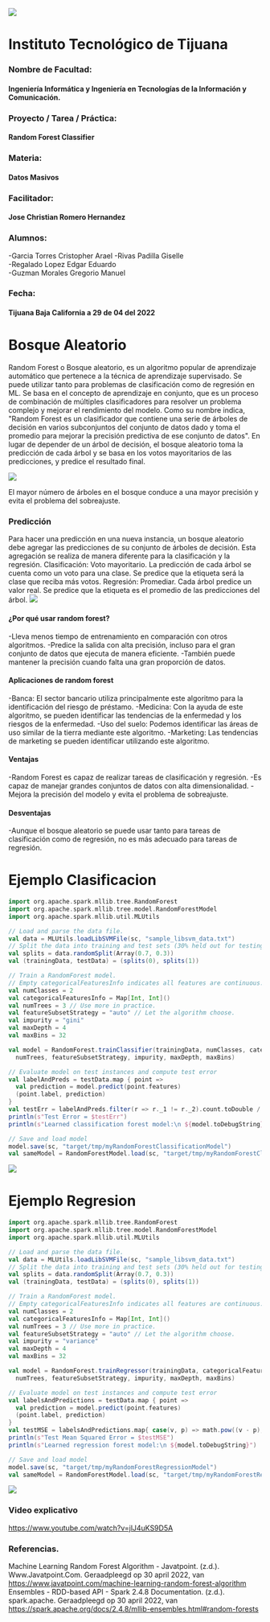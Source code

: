 ![](https://encrypted-tbn0.gstatic.com/images?q=tbn:ANd9GcQ4Dze8yYYzBPaBVPf7j9Mx9NkHZDDzKXzavCoUnkZuO0xqHG3__mjVJOearB9bEeY4sg&usqp=CAU)
# Instituto Tecnológico de Tijuana
### Nombre de Facultad:
#### Ingeniería Informática y Ingeniería en Tecnologías de la Información y Comunicación.
### Proyecto / Tarea / Práctica:
#### Random Forest Classifier
### Materia:
#### Datos Masivos
### Facilitador:
#### Jose Christian Romero Hernandez
### Alumnos:
-Garcia Torres Cristopher Arael
-Rivas Padilla Giselle                               
-Regalado Lopez Edgar Eduardo	      
-Guzman Morales Gregorio Manuel

### Fecha:
#### Tijuana Baja California a 29 de 04  del 2022 

# Bosque Aleatorio
Random Forest  o Bosque aleatorio, es un algoritmo popular de aprendizaje automático que pertenece a la técnica de aprendizaje supervisado. Se puede utilizar tanto para problemas de clasificación como de regresión en ML. Se basa en el concepto de aprendizaje en conjunto, que es un proceso de combinación de múltiples clasificadores para resolver un problema complejo y mejorar el rendimiento del modelo.
Como su nombre indica, "Random Forest es un clasificador que contiene una serie de árboles de decisión en varios subconjuntos del conjunto de datos dado y toma el promedio para mejorar la precisión predictiva de ese conjunto de datos". En lugar de depender de un árbol de decisión, el bosque aleatorio toma la predicción de cada árbol y se basa en los votos mayoritarios de las predicciones, y predice el resultado final.

![](https://static.javatpoint.com/tutorial/machine-learning/images/random-forest-algorithm.png)

El mayor número de árboles en el bosque conduce a una mayor precisión y evita el problema del sobreajuste.

### Predicción
Para hacer una predicción en una nueva instancia, un bosque aleatorio debe agregar las predicciones de su conjunto de árboles de decisión. Esta agregación se realiza de manera diferente para la clasificación y la regresión.
Clasificación: Voto mayoritario. La predicción de cada árbol se cuenta como un voto para una clase. Se predice que la etiqueta será la clase que reciba más votos.
Regresión: Promediar. Cada árbol predice un valor real. Se predice que la etiqueta es el promedio de las predicciones del árbol.
![](https://static.javatpoint.com/tutorial/machine-learning/images/random-forest-algorithm2.png)

#### ¿Por qué usar random forest?
-Lleva menos tiempo de entrenamiento en comparación con otros algoritmos.
-Predice la salida con alta precisión, incluso para el gran conjunto de datos que ejecuta de manera eficiente.
-También puede mantener la precisión cuando falta una gran proporción de datos.

#### Aplicaciones de random forest
-Banca: El sector bancario utiliza principalmente este algoritmo para la identificación del riesgo de préstamo.
-Medicina: Con la ayuda de este algoritmo, se pueden identificar las tendencias de la enfermedad y los riesgos de la enfermedad.
-Uso del suelo: Podemos identificar las áreas de uso similar de la tierra mediante este algoritmo.
-Marketing: Las tendencias de marketing se pueden identificar utilizando este algoritmo.

#### Ventajas

-Random Forest es capaz de realizar tareas de clasificación y regresión.
-Es capaz de manejar grandes conjuntos de datos con alta dimensionalidad.
-Mejora la precisión del modelo y evita el problema de sobreajuste.


#### Desventajas
-Aunque el bosque aleatorio se puede usar tanto para tareas de clasificación como de regresión, no es más adecuado para tareas de regresión.

# Ejemplo Clasificacion

```scala
import org.apache.spark.mllib.tree.RandomForest
import org.apache.spark.mllib.tree.model.RandomForestModel
import org.apache.spark.mllib.util.MLUtils

// Load and parse the data file.
val data = MLUtils.loadLibSVMFile(sc, "sample_libsvm_data.txt")
// Split the data into training and test sets (30% held out for testing)
val splits = data.randomSplit(Array(0.7, 0.3))
val (trainingData, testData) = (splits(0), splits(1))

// Train a RandomForest model.
// Empty categoricalFeaturesInfo indicates all features are continuous.
val numClasses = 2
val categoricalFeaturesInfo = Map[Int, Int]()
val numTrees = 3 // Use more in practice.
val featureSubsetStrategy = "auto" // Let the algorithm choose.
val impurity = "gini"
val maxDepth = 4
val maxBins = 32

val model = RandomForest.trainClassifier(trainingData, numClasses, categoricalFeaturesInfo,
  numTrees, featureSubsetStrategy, impurity, maxDepth, maxBins)

// Evaluate model on test instances and compute test error
val labelAndPreds = testData.map { point =>
  val prediction = model.predict(point.features)
  (point.label, prediction)
}
val testErr = labelAndPreds.filter(r => r._1 != r._2).count.toDouble / testData.count()
println(s"Test Error = $testErr")
println(s"Learned classification forest model:\n ${model.toDebugString}")

// Save and load model
model.save(sc, "target/tmp/myRandomForestClassificationModel")
val sameModel = RandomForestModel.load(sc, "target/tmp/myRandomForestClassificationModel")
```
![](https://github.com/gregorio1297/RandomForests/blob/main/Img/Clasi.PNG)

# Ejemplo Regresion

```scala
import org.apache.spark.mllib.tree.RandomForest
import org.apache.spark.mllib.tree.model.RandomForestModel
import org.apache.spark.mllib.util.MLUtils

// Load and parse the data file.
val data = MLUtils.loadLibSVMFile(sc, "sample_libsvm_data.txt")
// Split the data into training and test sets (30% held out for testing)
val splits = data.randomSplit(Array(0.7, 0.3))
val (trainingData, testData) = (splits(0), splits(1))

// Train a RandomForest model.
// Empty categoricalFeaturesInfo indicates all features are continuous.
val numClasses = 2
val categoricalFeaturesInfo = Map[Int, Int]()
val numTrees = 3 // Use more in practice.
val featureSubsetStrategy = "auto" // Let the algorithm choose.
val impurity = "variance"
val maxDepth = 4
val maxBins = 32

val model = RandomForest.trainRegressor(trainingData, categoricalFeaturesInfo,
  numTrees, featureSubsetStrategy, impurity, maxDepth, maxBins)

// Evaluate model on test instances and compute test error
val labelsAndPredictions = testData.map { point =>
  val prediction = model.predict(point.features)
  (point.label, prediction)
}
val testMSE = labelsAndPredictions.map{ case(v, p) => math.pow((v - p), 2)}.mean()
println(s"Test Mean Squared Error = $testMSE")
println(s"Learned regression forest model:\n ${model.toDebugString}")

// Save and load model
model.save(sc, "target/tmp/myRandomForestRegressionModel")
val sameModel = RandomForestModel.load(sc, "target/tmp/myRandomForestRegressionModel")
```
![](https://github.com/gregorio1297/RandomForests/blob/main/Img/Regre.PNG)

### Video explicativo
<https://www.youtube.com/watch?v=jlJ4uKS9D5A>

### Referencias.
Machine Learning Random Forest Algorithm - Javatpoint. (z.d.). Www.Javatpoint.Com. Geraadpleegd op 30 april 2022, van https://www.javatpoint.com/machine-learning-random-forest-algorithm
Ensembles - RDD-based API - Spark 2.4.8 Documentation. (z.d.). spark.apache. Geraadpleegd op 30 april 2022, van https://spark.apache.org/docs/2.4.8/mllib-ensembles.html#random-forests
